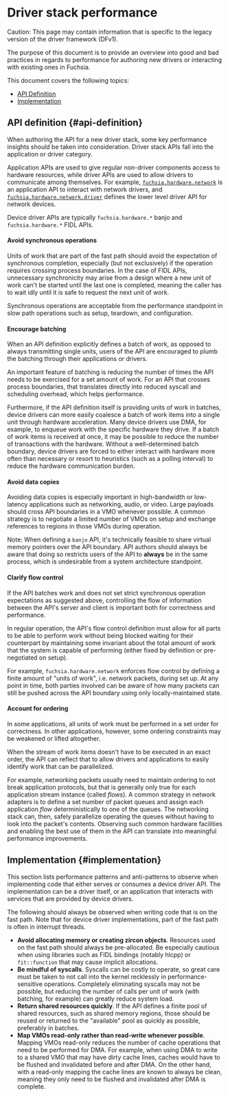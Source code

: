 <!--
    (C) Copyright 2020 The Fuchsia Authors. All rights reserved.
    Use of this source code is governed by a BSD-style license that can be
    found in the LICENSE file.
-->

# Driver stack performance

Caution: This page may contain information that is specific to the legacy
version of the driver framework (DFv1).

The purpose of this document is to provide an overview into good and bad practices in regards to
performance for authoring new drivers or interacting with existing ones in Fuchsia.

This document covers the following topics:

 - [API Definition](#api-definition)
 - [Implementation](#implementation)

## API definition {#api-definition}

When authoring the API for a new driver stack, some key performance insights should be taken into
consideration. Driver stack APIs fall into the application or driver category.

Application APIs are used to give regular non-driver components access to hardware resources, while
driver APIs are used to allow drivers to communicate among themselves. For example,
[`fuchsia.hardware.network`][netdevice-fidl] is an application API to interact with network drivers,
and [`fuchsia.hardware.network.driver`][netdevice-banjo] defines the lower level driver API for network
devices.

Device driver APIs are typically `fuchsia.hardware.*` banjo and `fuchsia.hardware.*` FIDL APIs.

#### Avoid synchronous operations

Units of work that are part of the fast path should avoid the expectation of synchronous completion,
especially (but not exclusively) if the operation requires crossing process boundaries. In the case
of FIDL APIs, unnecessary synchronicity may arise from a design where a new unit of work can't be
started until the last one is completed, meaning the caller has to wait idly until it is safe to
request the next unit of work.

Synchronous operations are acceptable from the performance standpoint in slow path operations such
as setup, teardown, and configuration.

#### Encourage batching

When an API definition explicitly defines a batch of work, as opposed to always transmitting single
units, users of the API are encouraged to plumb the batching through their applications or drivers.

An important feature of batching is reducing the number of times the API needs to be exercised for a
set amount of work. For an API that crosses process boundaries, that translates directly into
reduced syscall and scheduling overhead, which helps performance.

Furthermore, if the API definition itself is providing units of work in batches, device drivers can
more easily coalesce a batch of work items into a single unit through hardware acceleration. Many
device drivers use DMA, for example, to enqueue work with the specific hardware they drive. If a
batch of work items is received at once, it may be possible to reduce the number of transactions
with the hardware. Without a well-determined batch boundary, device drivers are forced to either
interact with hardware more often than necessary or resort to heuristics (such as a polling
interval) to reduce the hardware communication burden.

#### Avoid data copies

Avoiding data copies is especially important in high-bandwidth or low-latency applications such as
networking, audio, or video. Large payloads should cross API boundaries in a VMO whenever possible.
A common strategy is to negotiate a limited number of VMOs on setup and exchange references to
regions in those VMOs during operation.

Note: When defining a `banjo` API, it's technically feasible to share virtual memory pointers over
the API boundary. API authors should always be aware that doing so restricts users of the API to
**always** be in the same process, which is undesirable from a system architecture standpoint.

#### Clarify flow control

If the API batches work and does not set strict synchronous operation expectations as suggested
above, controlling the flow of information between the API's server and client is important both for
correctness and performance.

In regular operation, the API's flow control definition must allow for all parts to be able to
perform work without being blocked waiting for their counterpart by maintaining some invariant about
the total amount of work that the system is capable of performing (either fixed by definition or
pre-negotiated on setup).

For example, `fuchsia.hardware.network` enforces flow control by defining a finite amount of "units
of work", i.e. network packets, during set up. At any point in time, both parties involved can be
aware of how many packets can still be pushed across the API boundary using only locally-maintained
state.

#### Account for ordering

In some applications, all units of work must be performed in a set order for correctness. In other
applications, however, some ordering constraints may be weakened or lifted altogether.

When the stream of work items doesn't have to be executed in an exact order, the API can reflect
that to allow drivers and applications to easily identify work that can be parallelized.

For example, networking packets usually need to maintain ordering to not break application
protocols, but that is generally only true for each application stream instance (called *flows*). A
common strategy in network adapters is to define a set number of packet queues and assign each
application *flow* deterministically to one of the queues. The networking stack can, then, safely
parallelize operating the queues without having to look into the packet's contents. Observing such
common hardware facilities and enabling the best use of them in the API can translate into
meaningful performance improvements.


## Implementation {#implementation}

This section lists performance patterns and anti-patterns to observe when implementing code that
either serves or consumes a device driver API. The implementation can be a driver itself, or an
application that interacts with services that are provided by device drivers.

The following should always be observed when writing code that is on the fast path. Note that for
device driver implementations, part of the fast path is often in interrupt threads.

 - **Avoid allocating memory or creating zircon objects**. Resources used on the fast path should
 always be pre-allocated. Be especially cautious when using libraries such as FIDL bindings (notably
 hlcpp) or `fit::function` that may cause implicit allocations.
 - **Be mindful of syscalls**. Syscalls can be costly to operate, so great care must be taken to not
 call into the kernel recklessly in performance-sensitive operations. Completely eliminating
 syscalls may not be possible, but reducing the number of calls per unit of work (with batching, for
 example) can greatly reduce system load.
 - **Return shared resources quickly**. If the API defines a finite pool of shared resources, such
 as shared memory regions, those should be reused or returned to the "available" pool as quickly as
 possible, preferably in batches.
 - **Map VMOs read-only rather than read-write whenever possible**. Mapping VMOs read-only
 reduces the number of cache operations that need to be performed for DMA. For example, when using
 DMA to write to a shared VMO that may have dirty cache lines, caches would have to be flushed and
 invalidated before and after DMA. On the other hand, with a read-only mapping the cache lines are
 known to always be clean, meaning they only need to be flushed and invalidated after DMA is
 complete.


[netdevice-fidl]: /sdk/fidl/fuchsia.hardware.network/device.fidl
[netdevice-banjo]: /sdk/fidl/fuchsia.hardware.network.driver/network-device.fidl
